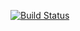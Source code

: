 [![Build Status](https://travis-ci.org/thecooltechguy/cse110_lab5.svg?branch=master)](https://travis-ci.org/thecooltechguy/cse110_lab5)
